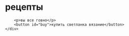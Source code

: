 <html lang="en">
<head>
    <meta charset="UTF-8">
    <title>Мастер классы</title>
</head>
<body>
    <div id="main">
        <h1>рецепты</h1>
        
        <p>вы все говно</p>
        <button id="buy">купить светланка вязание</button>
    </div>
</body>
</html>
